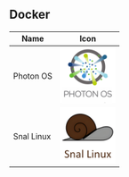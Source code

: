 ## Docker
Name|Icon
--|--
Photon OS|<img src="Photon OS.png" width="100px">
Snal Linux|<img src="Snal_Linux.png" width="100px">

